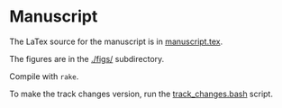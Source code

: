 # Manuscript

The LaTex source for the manuscript is in [manuscript.tex](manuscript.tex).

The figures are in the [./figs/](./figs/) subdirectory.

Compile with `rake`.

To make the track changes version, run the [track_changes.bash](track_changes.bash) script.
